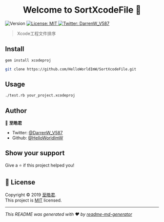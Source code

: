 <h1 align="center">Welcome to SortXcodeFile 👋</h1>
<p>
  <img alt="Version" src="https://img.shields.io/badge/version-1.0-blue.svg?cacheSeconds=2592000" />
  <a href="http://www.mit.edu">
    <img alt="License: MIT" src="https://img.shields.io/badge/License-MIT-yellow.svg" target="_blank" />
  </a>
  <a href="https://twitter.com/DarrenW_V587">
    <img alt="Twitter: DarrenW_V587" src="https://img.shields.io/twitter/follow/DarrenW_V587.svg?style=social" target="_blank" />
  </a>
</p>

> Xcode工程文件排序

## Install

```sh
gem install xcodeproj
```

```sh
git clone https://github.com/HelloWorldImW/SortXcodeFile.git
```

## Usage

```sh
./test.rb your_project.xcodeproj
```

## Author

👤 **至皓君**

* Twitter: [@DarrenW_V587](https://twitter.com/DarrenW_V587)
* Github: [@HelloWorldImW](https://github.com/HelloWorldImW)

## Show your support

Give a ⭐️ if this project helped you!

## 📝 License

Copyright © 2019 [至皓君](https://github.com/HelloWorldImW).<br />
This project is [MIT](http://www.mit.edu) licensed.

***
_This README was generated with ❤️ by [readme-md-generator](https://github.com/kefranabg/readme-md-generator)_